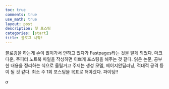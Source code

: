 ```yaml
---
toc: true
comments: true
use_math: true
layout: post
description: 첫 포스팅
categories: [start]
title: 블로그 시작!
---
```


블로깅을 하는게 손이 많이가서 안하고 있다가 Fastpages라는 것을 알게 되었다. 마크다운, 주피터 노트북 파일을 작성하면 이쁘게 포스팅을 해주는 것 같다. 읽은 논문, 공부한 내용을 정리하는 식으로 올릴거고 주제는 생성 모델, 베이지안딥러닝, 적대적 공격 등이 될 것 같다. 최소 주 1회 포스팅을 목표로 해야겠다. 파이팅!!

$\alpha$